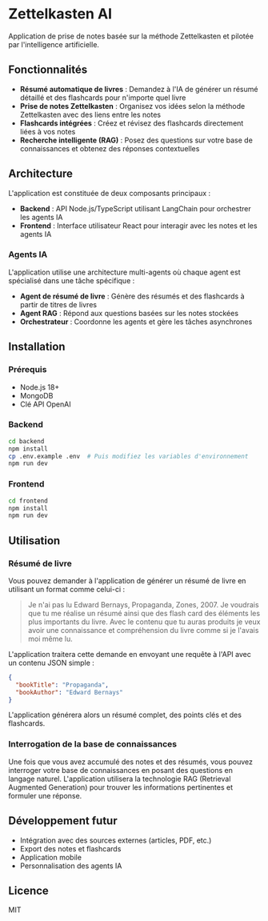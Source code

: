 # Zettelkasten AI

Application de prise de notes basée sur la méthode Zettelkasten et pilotée par l'intelligence artificielle.

## Fonctionnalités

- **Résumé automatique de livres** : Demandez à l'IA de générer un résumé détaillé et des flashcards pour n'importe quel livre
- **Prise de notes Zettelkasten** : Organisez vos idées selon la méthode Zettelkasten avec des liens entre les notes
- **Flashcards intégrées** : Créez et révisez des flashcards directement liées à vos notes
- **Recherche intelligente (RAG)** : Posez des questions sur votre base de connaissances et obtenez des réponses contextuelles

## Architecture

L'application est constituée de deux composants principaux :

- **Backend** : API Node.js/TypeScript utilisant LangChain pour orchestrer les agents IA
- **Frontend** : Interface utilisateur React pour interagir avec les notes et les agents IA

### Agents IA

L'application utilise une architecture multi-agents où chaque agent est spécialisé dans une tâche spécifique :

- **Agent de résumé de livre** : Génère des résumés et des flashcards à partir de titres de livres
- **Agent RAG** : Répond aux questions basées sur les notes stockées
- **Orchestrateur** : Coordonne les agents et gère les tâches asynchrones

## Installation

### Prérequis

- Node.js 18+
- MongoDB
- Clé API OpenAI

### Backend

```bash
cd backend
npm install
cp .env.example .env  # Puis modifiez les variables d'environnement
npm run dev
```

### Frontend

```bash
cd frontend
npm install
npm run dev
```

## Utilisation

### Résumé de livre

Vous pouvez demander à l'application de générer un résumé de livre en utilisant un format comme celui-ci :

> Je n'ai pas lu Edward Bernays, Propaganda, Zones, 2007. Je voudrais que tu me réalise un résumé ainsi que des flash card des éléments les plus importants du livre. Avec le contenu que tu auras produits je veux avoir une connaissance et compréhension du livre comme si je l'avais moi même lu.

L'application traitera cette demande en envoyant une requête à l'API avec un contenu JSON simple :

```json
{
  "bookTitle": "Propaganda",
  "bookAuthor": "Edward Bernays"
}
```

L'application générera alors un résumé complet, des points clés et des flashcards.

### Interrogation de la base de connaissances

Une fois que vous avez accumulé des notes et des résumés, vous pouvez interroger votre base de connaissances en posant des questions en langage naturel. L'application utilisera la technologie RAG (Retrieval Augmented Generation) pour trouver les informations pertinentes et formuler une réponse.

## Développement futur

- Intégration avec des sources externes (articles, PDF, etc.)
- Export des notes et flashcards
- Application mobile
- Personnalisation des agents IA

## Licence

MIT 